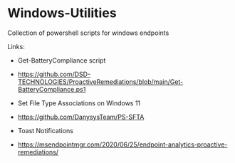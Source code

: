 # Windows-Utilities
Collection of powershell scripts for windows endpoints

Links:
- Get-BatteryCompliance script

- https://github.com/DSD-TECHNOLOGIES/ProactiveRemediations/blob/main/Get-BatteryCompliance.ps1

- Set File Type Associations on Windows 11

- https://github.com/DanysysTeam/PS-SFTA

- Toast Notifications

- https://msendpointmgr.com/2020/06/25/endpoint-analytics-proactive-remediations/
